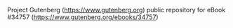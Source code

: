Project Gutenberg (https://www.gutenberg.org) public repository for eBook #34757 (https://www.gutenberg.org/ebooks/34757)
